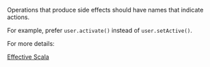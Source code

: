 Operations that produce side effects should have names that indicate actions.

 For example, prefer `user.activate()` instead of `user.setActive()`.

 For more details:

 [Effective Scala](https://twitter.github.io/effectivescala/#Functional%20programming-Call%20by%20name)
